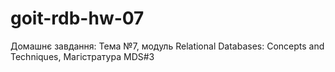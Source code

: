 # goit-rdb-hw-07
Домашнє завдання: Тема №7, модуль Relational Databases: Concepts and Techniques,  Магістратура MDS#3
